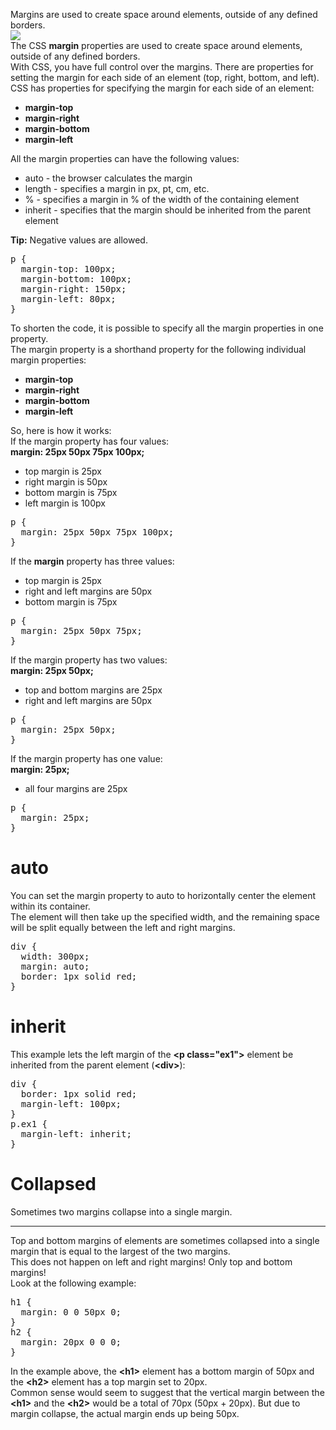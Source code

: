 Margins are used to create space around elements, outside of any defined borders.
<br>
<img src="https://i.imgur.com/ki6HmRJ.png">
<br>
The CSS <b>margin</b> properties are used to create space around elements, outside of any defined borders.
<br>
With CSS, you have full control over the margins. There are properties for setting the margin for each side of an element (top, right, bottom, and left).
<br>
CSS has properties for specifying the margin for each side of an element:
<ul>
  <li><b>margin-top</b></li>
  <li><b>margin-right</b></li>
  <li><b>margin-bottom</b></li>
  <li><b>margin-left</b></li>
</ul>
All the margin properties can have the following values:
<ul>
  <li>auto - the browser calculates the margin</li>
  <li>length - specifies a margin in px, pt, cm, etc.</li>
  <li>% - specifies a margin in % of the width of the containing element</li>
  <li>inherit - specifies that the margin should be inherited from the parent element</li>
</ul>
<b>Tip:</b> Negative values are allowed.
<pre>
p {
  margin-top: 100px;
  margin-bottom: 100px;
  margin-right: 150px;
  margin-left: 80px;
}
</pre>
To shorten the code, it is possible to specify all the margin properties in one property.
<br>
The margin property is a shorthand property for the following individual margin properties:
<ul>
  <li><b>margin-top</b></li>
  <li><b>margin-right</b></li>
  <li><b>margin-bottom</b></li>
  <li><b>margin-left</b></li>
</ul>
So, here is how it works:
<br>
If the margin property has four values:
<br>
<b>margin: 25px 50px 75px 100px;</b>
<ul>
  <li>top margin is 25px</li>
  <li>right margin is 50px</li>
  <li>bottom margin is 75px</li>
  <li>left margin is 100px</li>
</ul>
<pre>
p {
  margin: 25px 50px 75px 100px;
}
</pre>
If the <b>margin</b> property has three values:
<b></b>
<ul>
  <li>top margin is 25px</li>
  <li>right and left margins are 50px</li>
  <li>bottom margin is 75px</li>
</ul>
<pre>
p {
  margin: 25px 50px 75px;
}
</pre>
If the margin property has two values:
<br>
<b>margin: 25px 50px;</b>
<ul>
  <li>top and bottom margins are 25px</li>
  <li>right and left margins are 50px</li>
</ul>
<pre>
p {
  margin: 25px 50px;
}
</pre>
If the margin property has one value:
<br>
<b>margin: 25px;</b>
<ul>
  <li>all four margins are 25px</li>
</ul>
<pre>
p {
  margin: 25px;
}
</pre>
<h1>auto</h1>
You can set the margin property to auto to horizontally center the element within its container.
<br>
The element will then take up the specified width, and the remaining space will be split equally between the left and right margins.
<pre>
div {
  width: 300px;
  margin: auto;
  border: 1px solid red;
}
</pre>
<h1>inherit</h1>
This example lets the left margin of the <b>&lt;p class="ex1"&gt;</b> element be inherited from the parent element (<b>&lt;div&gt;</b>):
<pre>
div {
  border: 1px solid red;
  margin-left: 100px;
}
p.ex1 {
  margin-left: inherit;
}
</pre>
<h1>Collapsed</h1>
Sometimes two margins collapse into a single margin.
<hr>
Top and bottom margins of elements are sometimes collapsed into a single margin that is equal to the largest of the two margins.
<br>
This does not happen on left and right margins! Only top and bottom margins!
<br>
Look at the following example:
<pre>
h1 {
  margin: 0 0 50px 0;
}
h2 {
  margin: 20px 0 0 0;
}
</pre>
In the example above, the <b>&lt;h1&gt;</b> element has a bottom margin of 50px and the <b>&lt;h2&gt;</b> element has a top margin set to 20px.
<br>
Common sense would seem to suggest that the vertical margin between the <b>&lt;h1&gt;</b> and the <b>&lt;h2&gt;</b> would be a total of 70px (50px + 20px). But due to margin collapse, the actual margin ends up being 50px.
